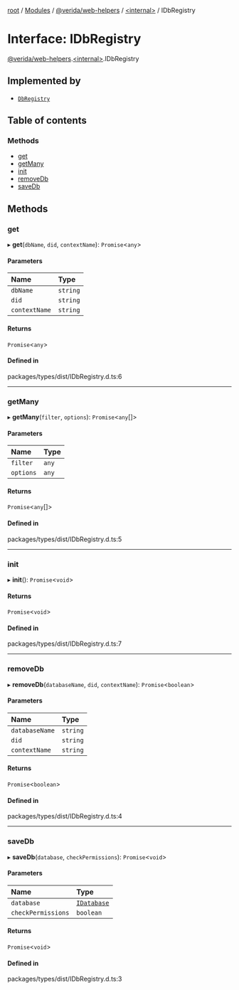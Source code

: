 [root](../README.md) / [Modules](../modules.md) / [@verida/web-helpers](../modules/verida_web_helpers.md) / [<internal\>](../modules/verida_web_helpers._internal_.md) / IDbRegistry

# Interface: IDbRegistry

[@verida/web-helpers](../modules/verida_web_helpers.md).[<internal\>](../modules/verida_web_helpers._internal_.md).IDbRegistry

## Implemented by

- [`DbRegistry`](../classes/verida_web_helpers._internal_.DbRegistry.md)

## Table of contents

### Methods

- [get](verida_web_helpers._internal_.IDbRegistry.md#get)
- [getMany](verida_web_helpers._internal_.IDbRegistry.md#getmany)
- [init](verida_web_helpers._internal_.IDbRegistry.md#init)
- [removeDb](verida_web_helpers._internal_.IDbRegistry.md#removedb)
- [saveDb](verida_web_helpers._internal_.IDbRegistry.md#savedb)

## Methods

### get

▸ **get**(`dbName`, `did`, `contextName`): `Promise`<`any`\>

#### Parameters

| Name | Type |
| :------ | :------ |
| `dbName` | `string` |
| `did` | `string` |
| `contextName` | `string` |

#### Returns

`Promise`<`any`\>

#### Defined in

packages/types/dist/IDbRegistry.d.ts:6

___

### getMany

▸ **getMany**(`filter`, `options`): `Promise`<`any`[]\>

#### Parameters

| Name | Type |
| :------ | :------ |
| `filter` | `any` |
| `options` | `any` |

#### Returns

`Promise`<`any`[]\>

#### Defined in

packages/types/dist/IDbRegistry.d.ts:5

___

### init

▸ **init**(): `Promise`<`void`\>

#### Returns

`Promise`<`void`\>

#### Defined in

packages/types/dist/IDbRegistry.d.ts:7

___

### removeDb

▸ **removeDb**(`databaseName`, `did`, `contextName`): `Promise`<`boolean`\>

#### Parameters

| Name | Type |
| :------ | :------ |
| `databaseName` | `string` |
| `did` | `string` |
| `contextName` | `string` |

#### Returns

`Promise`<`boolean`\>

#### Defined in

packages/types/dist/IDbRegistry.d.ts:4

___

### saveDb

▸ **saveDb**(`database`, `checkPermissions`): `Promise`<`void`\>

#### Parameters

| Name | Type |
| :------ | :------ |
| `database` | [`IDatabase`](verida_web_helpers._internal_.IDatabase.md) |
| `checkPermissions` | `boolean` |

#### Returns

`Promise`<`void`\>

#### Defined in

packages/types/dist/IDbRegistry.d.ts:3
